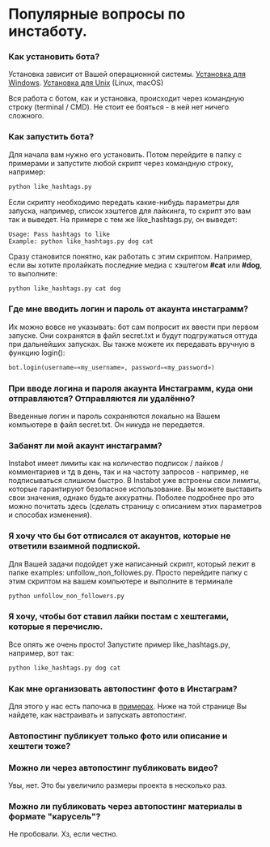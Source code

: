 # Популярные вопросы по инстаботу.

### Как установить бота? 

Установка зависит от Вашей операционной системы. [Установка для Windows](https://github.com/instagrambot/instabot/blob/master/docs/installation/Windows_installation.md). [Установка для Unix](https://github.com/instagrambot/instabot/blob/master/docs/installation/Unix_installation_rus.md) (Linux, macOS)

Вся работа с ботом, как и установка, происходит через командную строку (terminal / CMD). Не стоит ее бояться - в ней нет ничего сложного.

### Как запустить бота?

Для начала вам нужно его установить. Потом перейдите в папку с примерами и запустите любой скрипт через командную строку, например:
``` python
python like_hashtags.py
```

Если скрипту необходимо передать какие-нибудь параметры для запуска, например, список хэштегов для лайкинга, то скрипт это вам так и выведет. На примере с тем же like_hashtags.py, он выведет:
```
Usage: Pass hashtags to like
Example: python like_hashtags.py dog cat
```

Сразу становится понятно, как работать с этим скриптом. Например, если вы хотите пролайкать последние медиа с хэштегом **#cat** или **#dog**, то выполните:

``` python
python like_hashtags.py cat dog
```

### Где мне вводить логин и пароль от акаунта инстаграмм?

Их можно вовсе не указывать: бот сам попросит их ввести при первом запуске. Они сохранятся в файл secret.txt и будут подгружаться оттуда при дальнейших запусках. Вы также можете их передавать вручную в функцию login():
``` python
bot.login(username=«my_username», password=«my_password»)
```
### При вводе логина и пароля  акаунта Инстаграмм, куда они отправляются? Отправляются ли удалённо?

Введенные логин и пароль сохраняются локально на Вашем компьютере в файл secret.txt. Он никуда не передается.

### Забанят ли мой акаунт инстаграмм?

Instabot имеет лимиты как на количество подписок / лайков / комментариев и тд в день, так и на частоту запросов - например, не подписываться слишком быстро. В Instabot уже встроены свои лимиты, которые гарантируют безопасное использование. Вы можете выставить свои значения, однако будьте аккуратны. Поболее подробнее про это можно почитать здесь (сделать страницу с описанием этих параметров и способах изменения).

### Я хочу что бы бот отписался от акаунтов, которые не ответили взаимной подпиской.

Для Вашей задачи подойдет уже написанный скрипт, который лежит в папке examples: unfollow_non_followes.py. Просто перейдите папку с этим скриптом на вашем компьютере и выполните в терминале 
``` python
python unfollow_non_followers.py 
```

### Я хочу, чтобы бот ставил лайки постам с хештегами, которые я перечислю.

Все опять же очень просто! Запустите пример like_hashtags.py, например, вот так:
``` python 
python like_hashtags.py dog cat
```

### Как мне организовать автопостинг фото в Инстаграм?

Для этого у нас есть папочка в [примерах](https://github.com/instagrambot/instabot/tree/master/examples/autopost). Ниже на той странице Вы найдете, как настраивать и запускать автопостинг.

### Автопостинг публикует только фото или описание и хештеги тоже?

### Можно ли через автопостинг публиковать видео? 

Увы, нет. Это бы увеличило размеры проекта в несколько раз. 

### Можно ли публиковать через автопостинг материалы в формате "карусель"?

Не пробовали. Хз, если честно. 
